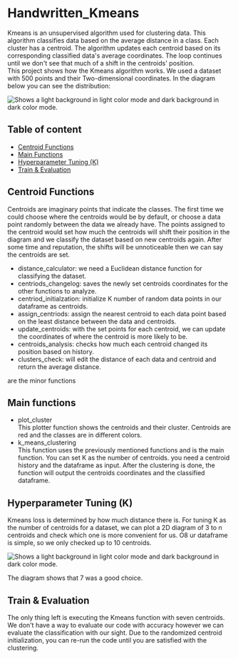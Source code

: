 # Handwritten_Kmeans
Kmeans is an unsupervised algorithm used for clustering data. This algorithm classifies data based on the average distance in a class.
Each cluster has a centroid. The algorithm updates each centroid based on its corresponding classified data's average coordinates. The loop continues until we don't see that much of a shift in the centroids' position. <br/>
This project shows how the Kmeans algorithm works. We used a dataset with 500 points and their Two-dimensional coordinates. In the diagram below you can see the distribution:

<picture>
 <source media="(prefers-color-scheme: dark)" srcset="">
 <img alt="Shows a light background in light color mode and dark background in dark color mode." src="https://github.com/KimiyaVahidMotlagh/Handwritten_Kmeans/blob/main/Pictures/Data.jpg">
</picture> <br/>

## Table of content
- [Centroid Functions](https://github.com/KimiyaVahidMotlagh/Handwritten_Kmeans/blob/main/README.md#Centroid-Functions) <br/>
- [Main Functions](https://github.com/KimiyaVahidMotlagh/Handwritten_Kmeans/blob/main/README.md#Main-Functions) <br/>
- [Hyperparameter Tuning (K)](https://github.com/KimiyaVahidMotlagh/Handwritten_Kmeans/blob/main/README.md#set-hyperparameter) <br/>
- [Train & Evaluation](https://github.com/KimiyaVahidMotlagh/Handwritten_Kmeans/blob/main/README.md#kmeans-execution) <br/>

## Centroid Functions
Centroids are imaginary points that indicate the classes. The first time we could choose where the centroids would be by default, or choose a data point randomly between the data we already have. The points assigned to the centroid would set how much the centroids will shift their position in the diagram and we classify the dataset based on new centroids again. After some time and reputation, the shifts will be unnoticeable then we can say the centroids are set. <br/> 

- distance_calculator: we need a Euclidean distance function for classifying the dataset. <br/>
- centriods_changelog: saves the newly set centroids coordinates for the other functions to analyze. <br/>
- centriod_initialzation: initialize K number of random data points in our dataframe as centroids. <br/>
- assign_centriods: assign the nearest centroid to each data point based on the least distance between the data and centroids. <br/>
- update_centroids: with the set points for each centroid, we can update the coordinates of where the centroid is more likely to be. <br/>
- centroids_analysis: checks how much each centroid changed its position based on history. <br/>
- clusters_check: will edit the distance of each data and centroid and return the average distance. <br/>

are the minor functions 
## Main functions
- plot_cluster<br/>
This plotter function shows the centroids and their cluster. Centroids are red and the classes are in different colors.
- k_means_clustering<br/>
This function uses the previously mentioned functions and is the main function. You can set K as the number of centroids. you need a centroid history and the dataframe as input. After the clustering is done, the function will output the centroids coordinates and the classified dataframe.


## Hyperparameter Tuning (K)
Kmeans loss is determined by how much distance there is. For tuning K as the number of centroids for a dataset, we can plot a 2D diagram of 3 to n centroids and check which one is more convenient for us. O8
ur dataframe is simple, so we only checked up to 10 centroids.

<picture>
 <source media="(prefers-color-scheme: dark)" srcset="">
 <img alt="Shows a light background in light color mode and dark background in dark color mode." src="">
</picture> <br/>

The diagram shows that 7 was a good choice.

## Train & Evaluation
The only thing left is executing the Kmeans function with seven centroids. We don't have a way to evaluate our code with accuracy however we can evaluate the classification with our sight. Due to the randomized centroid initialization, you can re-run the code until you are satisfied with the clustering. 
